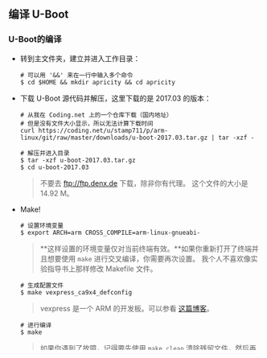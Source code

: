 ## 编译 U-Boot

### U-Boot的编译

* 转到主文件夹，建立并进入工作目录：
    ```console
    # 可以用 '&&' 来在一行中输入多个命令
    $ cd $HOME && mkdir apricity && cd apricity
    ```


* 下载 U-Boot 源代码并解压，这里下载的是 2017.03 的版本：
    ```console
    # 从我在 Coding.net 上的一个仓库下载（国内地址）
    # 但是没有文件大小显示，所以无法计算下载时间
    curl https://coding.net/u/stamp711/p/arm-linux/git/raw/master/downloads/u-boot-2017.03.tar.gz | tar -xzf -
    ```
    ```console
    # 解压并进入目录
    $ tar -xzf u-boot-2017.03.tar.gz
    $ cd u-boot-2017.03
    ```
    > 不要去 <ftp://ftp.denx.de> 下载，除非你有代理。
    > 这个文件的大小是 14.92 M。


* Make!
    ```console
    # 设置环境变量
    $ export ARCH=arm CROSS_COMPILE=arm-linux-gnueabi-
    ```
    > **这样设置的环境变量仅对当前终端有效。**如果你重新打开了终端并且想要使用 `make` 进行交叉编译，你需要再次设置。
    > 我个人不喜欢像实验指导书上那样修改 Makefile 文件。

    ```console
    # 生成配置文件
    $ make vexpress_ca9x4_defconfig
    ```
    > vexpress 是一个 ARM 的开发板。可以参看 [这篇博客](https://learningfromyoublog.wordpress.com/2016/04/05/131/)。

    ```console
    # 进行编译
    $ make
    ```
    > 如果你遇到了故障，记得要先使用 `make clean` 清除残留文件，然后再进行编译尝试。如果你退出了终端会话，那么还需要重新设置环境变量。
    > 使用 `-j` 选项可以进行多线程编译，线程个数会被自动设置为 CPU 的线程数。相应的命令为 `make -j`。但是有些情况下，多线程编译会出现一些稀奇古怪的问题，所以这里不使用。


### U-Boot 的运行

【施工中】